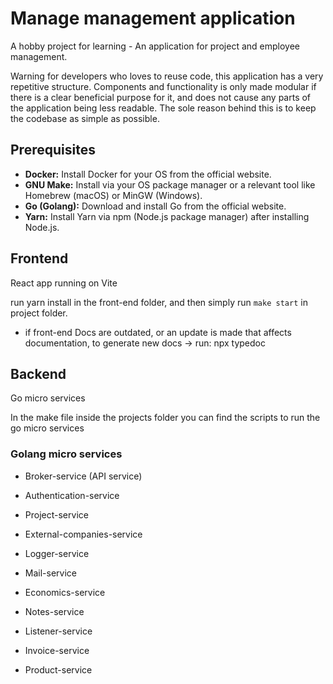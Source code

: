 # Manage management application

A hobby project for learning - An application for project and employee management.

Warning for developers who loves to reuse code, this application has a very repetitive structure. Components and functionality is only made modular if there is a clear beneficial purpose for it, and does not cause any parts of the application being less readable. The sole reason behind this is to keep the codebase as simple as possible.

## Prerequisites

- **Docker:** Install Docker for your OS from the official website.
- **GNU Make:** Install via your OS package manager or a relevant tool like Homebrew (macOS) or MinGW (Windows).
- **Go (Golang):** Download and install Go from the official website.
- **Yarn:** Install Yarn via npm (Node.js package manager) after installing Node.js.

## Frontend

React app running on Vite

run yarn install in the front-end folder, and then simply run `make start` in project folder.

- if front-end Docs are outdated, or an update is made that affects documentation, to generate new docs -> run:  npx typedoc

## Backend

Go micro services

In the make file inside the projects folder you can find the scripts to run the go micro services

### Golang micro services

- Broker-service (API service)

- Authentication-service
- Project-service
- External-companies-service
- Logger-service
- Mail-service
- Economics-service
- Notes-service
- Listener-service
- Invoice-service
- Product-service
